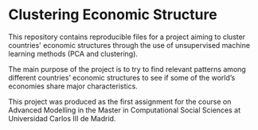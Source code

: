 # Clustering Economic Structure
This repository contains reproducible files for a project aiming to cluster countries' economic structures through the use of unsupervised machine learning methods (PCA and clustering). 

The main purpose of the project is to try to find relevant patterns among different countries’ economic structures to see if some of the world’s economies share major characteristics.


This project was produced as the first assignment for the course on Advanced Modelling in the Master in Computational Social Sciences at Universidad Carlos III de Madrid.
